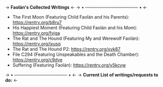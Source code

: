 -> **Faolán's Collected Writings** <-
-> • ───────────────── • <-

  - The First Moon (Featuring Child Faolán and his Parents): https://rentry.org/b8ru7
  - His Happiest Moment (Featuring Child Faolán and his Mom): https://rentry.org/fviga
  - The Rat and The Hound (Featuring My and Werewolf Faolán): https://rentry.org/ixusq
  - The Rat and The Hound P2: https://rentry.org/xvk87
  - File C294 (Featuring Unspeakables and the Death Chamber): https://rentry.org/c9dye
  - Suffering (Featuring Faolán): https://rentry.org/y5kcyw

-> • ───────────────── • <-
-> **Current List of writings/requests to do:** <-